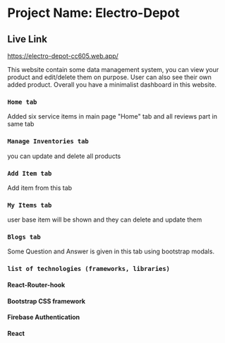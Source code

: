 # Project Name: Electro-Depot

## Live Link

https://electro-depot-cc605.web.app/


This website contain some data management system, you can view your product and edit/delete them on purpose. User can also see their own added product. Overall you have a minimalist dashboard in this website.

### `Home tab`

Added six service items in main page "Home" tab and all reviews part in same tab

### `Manage Inventories tab`

you can update and delete all products

### `Add Item tab`

Add item from this tab

### `My Items tab`

user base item will be shown and they can delete and update them

### `Blogs tab`

Some Question and Answer is given in this tab using bootstrap modals.


### `list of technologies (frameworks, libraries)`

#### React-Router-hook
#### Bootstrap CSS framework
#### Firebase Authentication
#### React